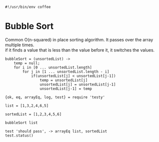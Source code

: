 	#!/usr/bin/env coffee
# Bubble Sort
 Common O(n-squared) in place sorting algorithm.  It passes over the array multiple times.  
 if it finds a value that is less than the value before it, it switches the values.
 
	bubbleSort = (unsortedList) ->
		temp = null;
		for i in [0 ... unsortedList.length]
			for j in [1 ... unsortedList.length - i]
				if(unsortedList[j] < unsortedList[j-1])
					temp = unsortedList[j]
					unsortedList[j] = unsortedList[j-1]
					unsortedList[j-1] = temp
					
	{ok, eq, arrayEq, log, test} = require 'testy'
	
	list = [1,3,2,4,6,5]
	
	sortedList = [1,2,3,4,5,6]
	
	bubbleSort list
	
	test 'should pass', -> arrayEq list, sortedList
	test.status()
			
